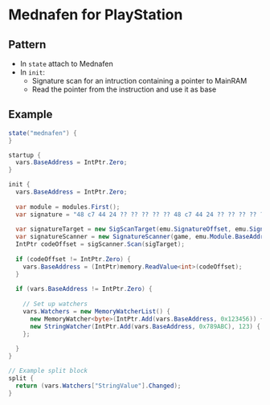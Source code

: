# Mednafen for PlayStation

## Pattern
* In `state` attach to Mednafen
* In `init`:
  * Signature scan for an intruction containing a pointer to MainRAM
  * Read the pointer from the instruction and use it as base

## Example
```c#
state("mednafen") {
}

startup {
  vars.BaseAddress = IntPtr.Zero;
}

init {
  vars.BaseAddress = IntPtr.Zero;
  
  var module = modules.First();
  var signature = "48 c7 44 24 ?? ?? ?? ?? ?? 48 c7 44 24 ?? ?? ?? ?? ?? c7 44 24 ?? 00 00 20 00";
    
  var signatureTarget = new SigScanTarget(emu.SignatureOffset, emu.Signature);
  var signatureScanner = new SignatureScanner(game, emu.Module.BaseAddress, (int)emu.Module.ModuleMemorySize);
  IntPtr codeOffset = sigScanner.Scan(sigTarget);
  
  if (codeOffset != IntPtr.Zero) {
    vars.BaseAddress = (IntPtr)memory.ReadValue<int>(codeOffset);
  }
  
  if (vars.BaseAddress != IntPtr.Zero) {
    
    // Set up watchers
    vars.Watchers = new MemoryWatcherList() {
      new MemoryWatcher<byte>(IntPtr.Add(vars.BaseAddress, 0x123456)) { Name = "ByteValue" },
      new StringWatcher(IntPtr.Add(vars.BaseAddress, 0x789ABC), 123) { Name = "StringValue" }
    };
  
  }
}

// Example split block
split {
  return (vars.Watchers["StringValue"].Changed);
}
```
